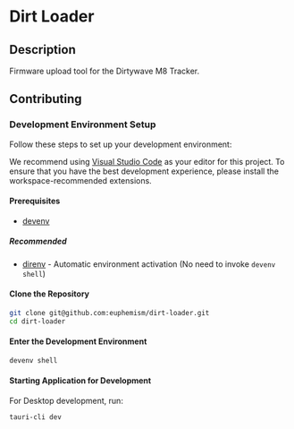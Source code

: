 # Dirt Loader

## Description

Firmware upload tool for the Dirtywave M8 Tracker.

## Contributing

### Development Environment Setup

Follow these steps to set up your development environment:

We recommend using [Visual Studio Code](https://code.visualstudio.com/) as your editor for this project. To ensure that you have the best development experience, please install the workspace-recommended extensions.

#### Prerequisites

- [devenv](https://devenv.sh/)

##### Recommended

- [direnv](https://direnv.net/) - Automatic environment activation (No need to invoke `devenv shell`)

#### Clone the Repository

```sh
git clone git@github.com:euphemism/dirt-loader.git
cd dirt-loader
```

#### Enter the Development Environment

```sh
devenv shell
```

#### Starting Application for Development

For Desktop development, run:
```sh
tauri-cli dev
```